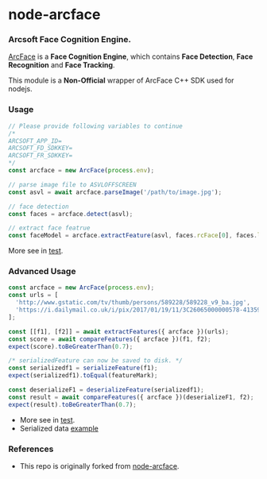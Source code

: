 # node-arcface

### Arcsoft Face Cognition Engine.

[ArcFace](http://www.arcsoft.com.cn/ai/arcface.html) is a **Face Cognition Engine**, which contains **Face Detection**, **Face Recognition** and **Face Tracking**.

This module is a **Non-Official** wrapper of ArcFace C++ SDK used for nodejs.

### Usage

```js
// Please provide following variables to continue
/*
ARCSOFT_APP_ID=
ARCSOFT_FD_SDKKEY=
ARCSOFT_FR_SDKKEY=
*/
const arcface = new ArcFace(process.env);

// parse image file to ASVLOFFSCREEN
const asvl = await arcface.parseImage('/path/to/image.jpg');

// face detection
const faces = arcface.detect(asvl);

// extract face featrue
const faceModel = arcface.extractFeature(asvl, faces.rcFace[0], faces.lfaceOrient[0]);
```

More see in [test](src/__tests__/index.spec.js).

### Advanced Usage

```js
const arcface = new ArcFace(process.env);
const urls = [
  'http://www.gstatic.com/tv/thumb/persons/589228/589228_v9_ba.jpg',
  'https://i.dailymail.co.uk/i/pix/2017/01/19/11/3C26065000000578-4135958-image-a-5_1484825294085.jpg',
];

const [[f1], [f2]] = await extractFeatures({ arcface })(urls);
const score = await compareFeatures({ arcface })(f1, f2);
expect(score).toBeGreaterThan(0.7);

/* serializedFeature can now be saved to disk. */
const serializedf1 = serializeFeature(f1);
expect(serializedf1).toEqual(featureMark);

const deserializeF1 = deserializeFeature(serializedf1);
const result = await compareFeatures({ arcface })(deserializeF1, f2);
expect(result).toBeGreaterThan(0.7);
```

- More see in [test](src/functions/__tests__/example.spec.js).
- Serialized data [example](src/__tests__/feature-mark.json)

### References

- This repo is originally forked from [node-arcface](https://github.com/lkspc/node-arcface).
